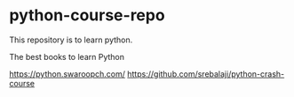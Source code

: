 # python-course-repo
This repository is to learn python.

The best books to learn Python

https://python.swaroopch.com/
https://github.com/srebalaji/python-crash-course
